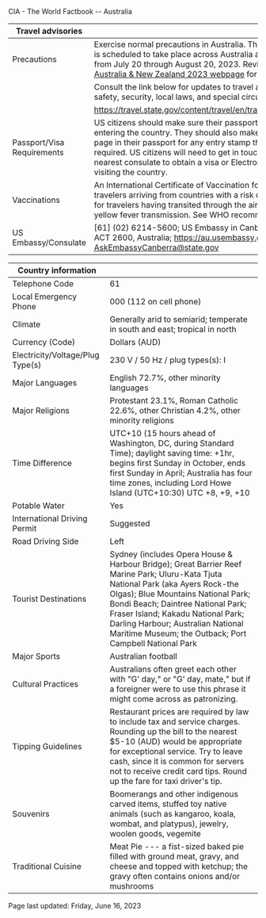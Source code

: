 CIA - The World Factbook -- Australia

| Travel advisories | |
| --- | --- |
| Precautions | Exercise normal precautions in Australia. The FIFA Women's World Cup 2023 is scheduled to take place across Australia and New Zealand in nine cities from July 20 through August 20, 2023. Review the [FIFA Women's World Cup Australia & New Zealand 2023 webpage](https://travel.state.gov/content/travel/en/international-travel/before-you-go/fifa-women-s-world-cup-australia---new-zealand-2023.html) for actions to take prior to travel.  |
| | Consult the link below for updates to travel advisories and statements on safety, security, local laws, and special circumstances in this country. |
| | <https://travel.state.gov/content/travel/en/traveladvisories/traveladvisories.html> |
| Passport/Visa Requirements | US citizens should make sure their passport is valid at the date of their entering the country. They should also make sure they have at least 1 blank page in their passport for any entry stamp that will be required. A visa is required. US citizens will need to get in touch with the country's embassy or nearest consulate to obtain a visa or Electronic Travel Authority (ETA) prior to visiting the country. |
| Vaccinations | An International Certificate of Vaccination for yellow fever is required for travelers arriving from countries with a risk of yellow fever transmission and for travelers having transited through the airport of a country with risk of yellow fever transmission. See WHO recommendations.  <http://www.who.int/> |
| US Embassy/Consulate | [61] (02) 6214-5600; US Embassy in Canberra, Moonah Place, Yarralumla, ACT 2600, Australia; https://au.usembassy.gov/; AskEmbassyCanberra@state.gov |

| Country information |  |
| --- | --- |
| Telephone Code | 61 |
| Local Emergency Phone | 000 (112 on cell phone) |
| Climate | Generally arid to semiarid; temperate in south and east; tropical in north |
| Currency (Code) | Dollars (AUD) |
| Electricity/Voltage/Plug Type(s) | 230 V / 50 Hz / plug types(s): I |
| Major Languages | English 72.7%, other minority languages |
| Major Religions | Protestant 23.1%, Roman Catholic 22.6%, other Christian 4.2%, other minority religions |
| Time Difference | UTC+10 (15 hours ahead of Washington, DC, during Standard Time); daylight saving time: +1hr, begins first Sunday in October, ends first Sunday in April; Australia has four time zones, including Lord Howe Island (UTC+10:30) UTC +8, +9, +10 |
| Potable Water | Yes |
| International Driving Permit | Suggested |
| Road Driving Side | Left |
| Tourist Destinations | Sydney (includes Opera House & Harbour Bridge); Great Barrier Reef Marine Park; Uluru-Kata Tjuta National Park (aka Ayers Rock-the Olgas); Blue Mountains National Park; Bondi Beach; Daintree National Park; Fraser Island; Kakadu National Park; Darling Harbour; Australian National Maritime Museum; the Outback; Port Campbell National Park |
| Major Sports | Australian football |
| Cultural Practices | Australians often greet each other with "G' day," or "G' day, mate," but if a foreigner were to use this phrase it might come across as patronizing. |
| Tipping Guidelines | Restaurant prices are required by law to include tax and service charges. Rounding up the bill to the nearest $5-10 (AUD) would be appropriate for exceptional service. Try to leave cash, since it is common for servers not to receive credit card tips. Round up the fare for taxi driver's tip. |
| Souvenirs | Boomerangs and other indigenous carved items, stuffed toy native animals (such as kangaroo, koala, wombat, and platypus), jewelry, woolen goods, vegemite |
| Traditional Cuisine | Meat Pie --- a fist-sized baked pie filled with ground meat, gravy, and cheese and topped with ketchup; the gravy often contains onions and/or mushrooms |

Page last updated: Friday, June 16, 2023
